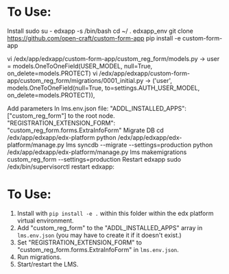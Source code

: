 # To Use:
Install
sudo su - edxapp -s /bin/bash
cd ~/
. edxapp_env
git clone https://github.com/open-craft/custom-form-app
pip install -e custom-form-app

vi /edx/app/edxapp/custom-form-app/custom_reg_form/models.py
->     user = models.OneToOneField(USER_MODEL, null=True, on_delete=models.PROTECT)
vi /edx/app/edxapp/custom-form-app/custom_reg_form/migrations/0001_initial.py
->                ('user', models.OneToOneField(null=True, to=settings.AUTH_USER_MODEL, on_delete=models.PROTECT)),

Add parameters
In lms.env.json file:
"ADDL_INSTALLED_APPS": ["custom_reg_form"] to the root node.
"REGISTRATION_EXTENSION_FORM": "custom_reg_form.forms.ExtraInfoForm"
Migrate DB
cd /edx/app/edxapp/edx-platform
python /edx/app/edxapp/edx-platform/manage.py lms syncdb --migrate --settings=production
python /edx/app/edxapp/edx-platform/manage.py lms makemigrations custom_reg_form --settings=production
Restart edxapp
sudo /edx/bin/supervisorctl restart edxapp:
# To Use:

1. Install with `pip install -e .` within this folder within the edx platform virtual environment.
2. Add "custom_reg_form" to the "ADDL_INSTALLED_APPS" array in `lms.env.json` (you may have to create it if it doesn't exist.)
3. Set "REGISTRATION_EXTENSION_FORM" to "custom_reg_form.forms.ExtraInfoForm" in `lms.env.json`.
4. Run migrations.
5. Start/restart the LMS.

